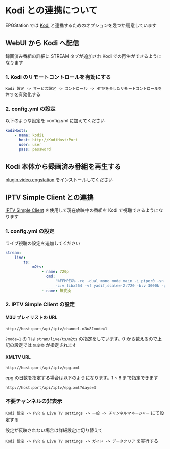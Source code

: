 # Kodi との連携について

EPGStation では [Kodi](https://kodi.tv/) と連携するためのオプションを幾つか用意しています

## WebUI から Kodi へ配信

録画済み番組の詳細に STREAM タブが追加され Kodi での再生ができるようになります

### 1. Kodi のリモートコントロールを有効にする

`Kodi 設定 -> サービス設定 -> コントロール -> HTTPを介したリモートコントロールを許可` を有効化する

### 2. config.yml の設定

以下のような設定を config.yml に加えてください

```yaml
kodiHosts:
    - name: kodi1
      host: http://KodiHost:Port
      user: user
      pass: password
```

## Kodi 本体から録画済み番組を再生する

[plugin.video.epgstation](https://github.com/l3tnun/plugin.video.epgstation) をインストールしてください

## IPTV Simple Client との連携

[IPTV Simple Client](https://kodi.wiki/view/Add-on:IPTV_Simple_Client) を使用して現在放映中の番組を Kodi で視聴できるようになります

### 1. config.yml の設定

ライブ視聴の設定を追加してください

```yaml
stream:
    live:
        ts:
            m2ts:
                - name: 720p
                  cmd:
                      '%FFMPEG% -re -dual_mono_mode main -i pipe:0 -sn -threads 0 -c:a aac -ar 48000 -b:a 192k -ac 2
                      -c:v libx264 -vf yadif,scale=-2:720 -b:v 3000k -preset veryfast -y -f mpegts pipe:1'
                - name: 無変換
```

### 2. IPTV Simple Client の設定

#### M3U プレイリストの URL

```
http://host:port/api/iptv/channel.m3u8?mode=1
```

`?mode=1` の 1 は `stram/live/ts/m2ts` の指定をしています。0 から数えるので上記の設定では `無変換` が指定されます

#### XMLTV URL

```
http://host:port/api/iptv/epg.xml
```

epg の日数を指定する場合は以下のようになります。1 ~ 8 まで指定できます

```
http://host:port/api/iptv/epg.xml?days=3
```

### 不要チャンネルの非表示

`Kodi 設定 -> PVR & Live TV settings -> 一般 -> チャンネルマネージャー` にて設定する

設定が反映されない場合は詳細設定に切り替えて

`Kodi 設定 -> PVR & Live TV settings -> ガイド -> データクリア` を実行する

